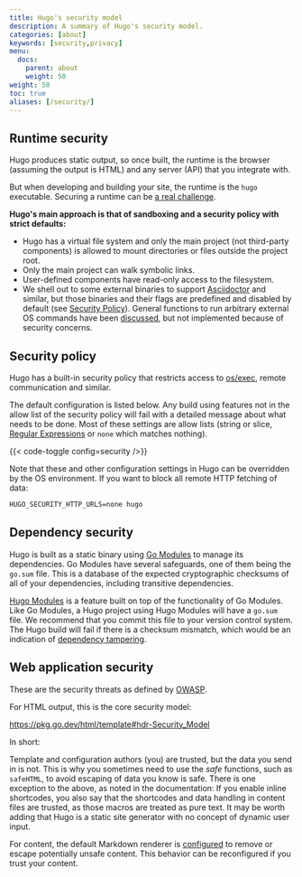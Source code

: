 ```yaml
---
title: Hugo's security model
description: A summary of Hugo's security model.
categories: [about]
keywords: [security,privacy]
menu:
  docs:
    parent: about
    weight: 50
weight: 50
toc: true
aliases: [/security/]
---
```


## Runtime security

Hugo produces static output, so once built, the runtime is the browser (assuming the output is HTML) and any server (API) that you integrate with.

But when developing and building your site, the runtime is the `hugo` executable. Securing a runtime can be [a real challenge](https://blog.logrocket.com/how-to-protect-your-node-js-applications-from-malicious-dependencies-5f2e60ea08f9/).

**Hugo's main approach is that of sandboxing and a security policy with strict defaults:**

* Hugo has a virtual file system and only the main project (not third-party components) is allowed to mount directories or files outside the project root.
* Only the main project can walk symbolic links.
* User-defined components have read-only access to the filesystem.
* We shell out to some external binaries to support [Asciidoctor](/content-management/formats/#list-of-content-formats) and similar, but those binaries and their flags are predefined and disabled by default (see [Security Policy](#security-policy)). General functions to run arbitrary external OS commands have been [discussed](https://github.com/gohugoio/hugo/issues/796), but not implemented because of security concerns.

## Security policy

Hugo has a built-in security policy that restricts access to [os/exec](https://pkg.go.dev/os/exec), remote communication and similar.

The default configuration is listed below. Any build using features not in the allow list of the security policy will fail with a detailed message about what needs to be done. Most of these settings are allow lists (string or slice, [Regular Expressions](https://pkg.go.dev/regexp) or `none` which matches nothing).

{{< code-toggle config=security />}}

Note that these and other configuration settings in Hugo can be overridden by the OS environment. If you want to block all remote HTTP fetching of data:

```txt
HUGO_SECURITY_HTTP_URLS=none hugo
```

## Dependency security

Hugo is built as a static binary using [Go Modules](https://github.com/golang/go/wiki/Modules) to manage its dependencies. Go Modules have several safeguards, one of them being the `go.sum` file. This is a database of the expected cryptographic checksums of all of your dependencies, including transitive dependencies.

[Hugo Modules](/hugo-modules/) is a feature built on top of the functionality of Go Modules. Like Go Modules, a Hugo project using Hugo Modules will have a `go.sum` file. We recommend that you commit this file to your version control system. The Hugo build will fail if there is a checksum mismatch, which would be an indication of [dependency tampering](https://julienrenaux.fr/2019/12/20/github-actions-security-risk/).

## Web application security

These are the security threats as defined by [OWASP](https://en.wikipedia.org/wiki/OWASP).

For HTML output, this is the core security model:

<https://pkg.go.dev/html/template#hdr-Security_Model>

In short:

Template and configuration authors (you) are trusted, but the data you send in is not.
This is why you sometimes need to use the _safe_ functions, such as `safeHTML`, to avoid escaping of data you know is safe.
There is one exception to the above, as noted in the documentation: If you enable inline shortcodes, you also say that the shortcodes and data handling in content files are trusted, as those macros are treated as pure text.
It may be worth adding that Hugo is a static site generator with no concept of dynamic user input.

For content, the default Markdown renderer is [configured](/getting-started/configuration-markup) to remove or escape potentially unsafe content. This behavior can be reconfigured if you trust your content.
